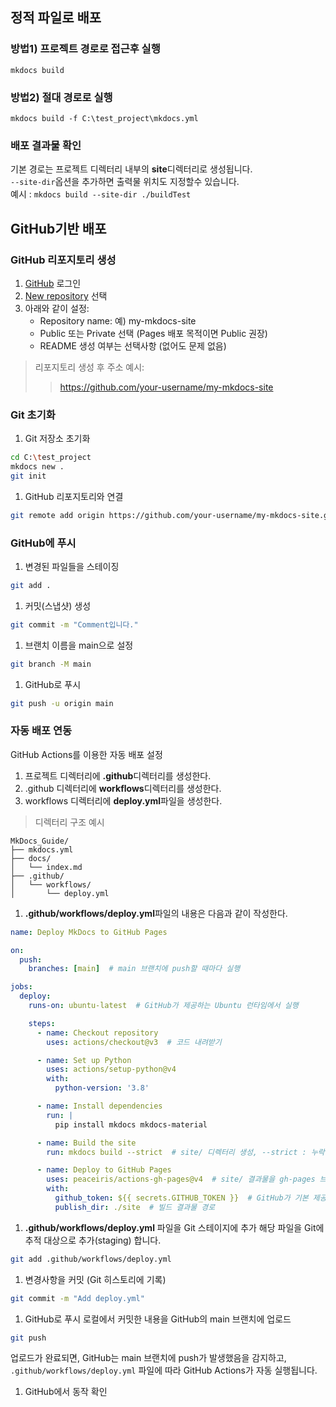 ## 정적 파일로 배포
### 방법1) 프로젝트 경로로 접근후 실행
`mkdocs build`
### 방법2) 절대 경로로 실행
`mkdocs build -f C:\test_project\mkdocs.yml`
### 배포 결과물 확인
기본 경로는 프로젝트 디렉터리 내부의 **site**디렉터리로 생성됩니다.  
`--site-dir`옵션을 추가하면 출력물 위치도 지정할수 있습니다.  
예시 : `mkdocs build --site-dir ./buildTest`

## GitHub기반 배포
### GitHub 리포지토리 생성
1. [GitHub](https://github.com) 로그인
1. [New repository](https://github.com/new) 선택
1. 아래와 같이 설정:
    * Repository name: 예) my-mkdocs-site
    * Public 또는 Private 선택 (Pages 배포 목적이면 Public 권장)
    * README 생성 여부는 선택사항 (없어도 문제 없음)
>리포지토리 생성 후 주소 예시:
>>https://github.com/your-username/my-mkdocs-site
### Git 초기화
1. Git 저장소 초기화
```bash
cd C:\test_project
mkdocs new .
git init
```
1. GitHub 리포지토리와 연결
```bash
git remote add origin https://github.com/your-username/my-mkdocs-site.git
```
### GitHub에 푸시
1. 변경된 파일들을 스테이징
```bash
git add .
```
1. 커밋(스냅샷) 생성
```bash
git commit -m "Comment입니다."
```
1. 브랜치 이름을 main으로 설정
```bash
git branch -M main
```
1. GitHub로 푸시
```bash
git push -u origin main
```
### 자동 배포 연동
GitHub Actions를 이용한 자동 배포 설정

1. 프로젝트 디렉터리에 **.github**디렉터리를 생성한다.
1. .github 디렉터리에 **workflows**디렉터리를 생성한다.
1. workflows 디렉터리에 **deploy.yml**파일을 생성한다.
>디렉터리 구조 예시
```
MkDocs_Guide/
├── mkdocs.yml
├── docs/
│   └── index.md
├── .github/
│   └── workflows/
│       └── deploy.yml
```

1. **.github/workflows/deploy.yml**파일의 내용은 다음과 같이 작성한다.
```yaml
name: Deploy MkDocs to GitHub Pages

on:
  push:
    branches: [main]  # main 브랜치에 push할 때마다 실행

jobs:
  deploy:
    runs-on: ubuntu-latest  # GitHub가 제공하는 Ubuntu 런타임에서 실행

    steps:
      - name: Checkout repository
        uses: actions/checkout@v3  # 코드 내려받기

      - name: Set up Python
        uses: actions/setup-python@v4
        with:
          python-version: '3.8'

      - name: Install dependencies
        run: |
          pip install mkdocs mkdocs-material

      - name: Build the site
        run: mkdocs build --strict  # site/ 디렉터리 생성, --strict : 누락된 링크나 문서가 있을 경우 실패하게 함 (선택 사항)

      - name: Deploy to GitHub Pages
        uses: peaceiris/actions-gh-pages@v4  # site/ 결과물을 gh-pages 브랜치에 자동 푸시
        with:
          github_token: ${{ secrets.GITHUB_TOKEN }}  # GitHub가 기본 제공하는 인증 토큰 (별도 설정 필요 없음)
          publish_dir: ./site  # 빌드 결과물 경로

```
1. **.github/workflows/deploy.yml** 파일을 Git 스테이지에 추가
해당 파일을 Git에 추적 대상으로 추가(staging) 합니다.
```bash
git add .github/workflows/deploy.yml
```
1. 변경사항을 커밋 (Git 히스토리에 기록)
```bash
git commit -m "Add deploy.yml"
```
1. GitHub로 푸시
로컬에서 커밋한 내용을 GitHub의 main 브랜치에 업로드
```bash
git push
```
업로드가 완료되면, GitHub는 main 브랜치에 push가 발생했음을 감지하고,  
`.github/workflows/deploy.yml` 파일에 따라 GitHub Actions가 자동 실행됩니다.
1. GitHub에서 동작 확인